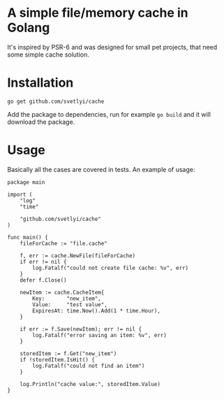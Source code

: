 # A simple file/memory cache in Golang

It's inspired by PSR-6 and was designed for small pet projects, that need some simple cache solution.

# Installation

```
go get github.com/svetlyi/cache
```

Add the package to dependencies, run for example `go build` and it will download the package.

# Usage

Basically all the cases are covered in tests. An example of usage:

```
package main

import (
	"log"
	"time"

	"github.com/svetlyi/cache"
)

func main() {
	fileForCache := "file.cache"

	f, err := cache.NewFile(fileForCache)
	if err != nil {
		log.Fatalf("could not create file cache: %v", err)
	}
	defer f.Close()

	newItem := cache.CacheItem{
		Key:       "new_item",
		Value:     "test value",
		ExpiresAt: time.Now().Add(1 * time.Hour),
	}

	if err := f.Save(newItem); err != nil {
		log.Fatalf("error saving an item: %v", err)
	}

	storedItem := f.Get("new_item")
	if !storedItem.IsHit() {
		log.Fatalf("could not find an item")
	}

	log.Println("cache value:", storedItem.Value)
}
```
